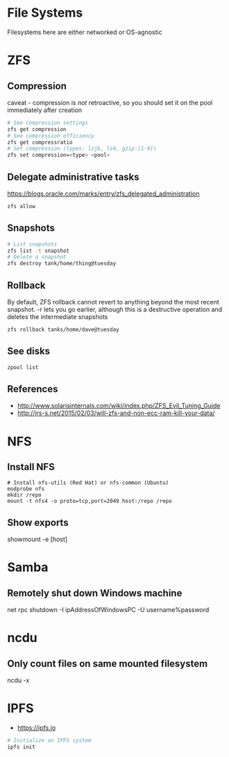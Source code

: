 # File Systems

Filesystems here are either networked or OS-agnostic
# ZFS

## Compression

caveat - compression is *not* retroactive, so you should set it on the pool
immediately after creation

```bash
# See compression settings
zfs get compression
# See compression efficiency
zfs get compressratio
# Set compression (types: lzjb, lz4, gzip-[1-9])
zfs set compression=<type> <pool>
```

## Delegate administrative tasks

<https://blogs.oracle.com/marks/entry/zfs_delegated_administration>

```bash
zfs allow
```

## Snapshots

```bash
# List snapshots
zfs list -t snapshot
# Delete a snapshot
zfs destroy tank/home/thing@tuesday
```

## Rollback

By default, ZFS rollback cannot revert to anything beyond the most recent
snapshot. -r lets you go earlier, although this is a destructive operation and
deletes the intermediate snapshots

```bash
zfs rollback tanks/home/dave@tuesday
```

## See disks

```bash
zpool list
```

## References

* <http://www.solarisinternals.com/wiki/index.php/ZFS_Evil_Tuning_Guide>
* <http://jrs-s.net/2015/02/03/will-zfs-and-non-ecc-ram-kill-your-data/>
# NFS

## Install NFS

	# Install nfs-utils (Red Hat) or nfs-common (Ubuntu)
	modprobe nfs
	mkdir /repo
	mount -t nfs4 -o proto=tcp,port=2049 host:/repo /repo

## Show exports

 showmount -e [host]

# Samba

## Remotely shut down Windows machine


 net rpc shutdown -I ipAddressOfWindowsPC -U username%password

# ncdu

## Only count files on same mounted filesystem



  ncdu -x <mount point>

# IPFS

* https://ipfs.io

```bash
# Initialize an IPFS system
ipfs init
```
